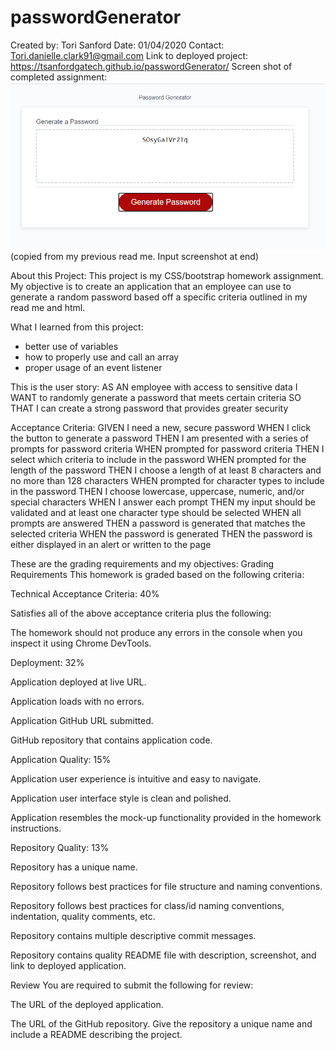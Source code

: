 # passwordGenerator
Created by: Tori Sanford
Date: 01/04/2020 
Contact: Tori.danielle.clark91@gmail.com
Link to deployed project: https://tsanfordgatech.github.io/passwordGenerator/
Screen shot of completed assignment: ![Final Screen shot](./assets/screenshot.png) (copied from my previous read me. Input screenshot at end)

About this Project: 
This project is my CSS/bootstrap homework assignment. My objective is to create an application that an employee can use to generate a random password based off a specific criteria outlined in my read me and html. 

What I learned from this project: 
- better use of variables 
- how to properly use and call an array
- proper usage of an event listener 

This is the user story: 
AS AN employee with access to sensitive data
I WANT to randomly generate a password that meets certain criteria
SO THAT I can create a strong password that provides greater security

Acceptance Criteria: 
GIVEN I need a new, secure password
WHEN I click the button to generate a password
THEN I am presented with a series of prompts for password criteria
WHEN prompted for password criteria
THEN I select which criteria to include in the password
WHEN prompted for the length of the password
THEN I choose a length of at least 8 characters and no more than 128 characters
WHEN prompted for character types to include in the password
THEN I choose lowercase, uppercase, numeric, and/or special characters
WHEN I answer each prompt
THEN my input should be validated and at least one character type should be selected
WHEN all prompts are answered
THEN a password is generated that matches the selected criteria
WHEN the password is generated
THEN the password is either displayed in an alert or written to the page

These are the grading requirements and my objectives: 
Grading Requirements
This homework is graded based on the following criteria:

Technical Acceptance Criteria: 40%


Satisfies all of the above acceptance criteria plus the following:

The homework should not produce any errors in the console when you inspect it using Chrome DevTools.




Deployment: 32%


Application deployed at live URL.


Application loads with no errors.


Application GitHub URL submitted.


GitHub repository that contains application code.



Application Quality: 15%


Application user experience is intuitive and easy to navigate.


Application user interface style is clean and polished.


Application resembles the mock-up functionality provided in the homework instructions.



Repository Quality: 13%


Repository has a unique name.


Repository follows best practices for file structure and naming conventions.


Repository follows best practices for class/id naming conventions, indentation, quality comments, etc.


Repository contains multiple descriptive commit messages.


Repository contains quality README file with description, screenshot, and link to deployed application.



Review
You are required to submit the following for review:


The URL of the deployed application.


The URL of the GitHub repository. Give the repository a unique name and include a README describing the project.


